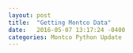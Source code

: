 ```yaml
---
layout: post
title:  "Getting Montco Data"
date:   2016-05-07 13:17:24 -0400
categories: Montco Python Update
---
```



